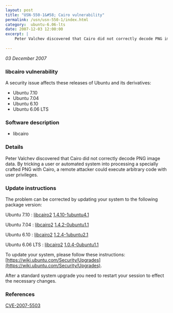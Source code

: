 ```yaml
---
layout: post
title: "USN-550-1&#58; Cairo vulnerability"
permalink: /usn/usn-550-1/index.html
category:  ubuntu-6.06-lts
date: 2007-12-03 12:00:00
excerpt: |
    Peter Valchev discovered that Cairo did not correctly decode PNG image data. By tricking a user or automated system into processing a specially crafted PNG with Cairo, a remote attacker could execute arbitrary code with user privileges. 
    
--- 
```

 
 

*03 December 2007*

### libcairo vulnerability

A security issue affects these releases of Ubuntu and its derivatives:

* Ubuntu 7.10
* Ubuntu 7.04
* Ubuntu 6.10
* Ubuntu 6.06 LTS

### Software description

* libcairo 

### Details

Peter Valchev discovered that Cairo did not correctly decode PNG image data. By tricking a user or automated system into processing a specially crafted PNG with Cairo, a remote attacker could execute arbitrary code with user privileges. 

### Update instructions

The problem can be corrected by updating your system to the following package version:

Ubuntu 7.10
 : [libcairo2](https://launchpad.net/ubuntu/+source/libcairo) <span> [1.4.10-1ubuntu4.1](https://launchpad.net/ubuntu/+source/libcairo/1.4.10-1ubuntu4.1) </span> 

Ubuntu 7.04
 : [libcairo2](https://launchpad.net/ubuntu/+source/libcairo) <span> [1.4.2-0ubuntu1.1](https://launchpad.net/ubuntu/+source/libcairo/1.4.2-0ubuntu1.1) </span> 

Ubuntu 6.10
 : [libcairo2](https://launchpad.net/ubuntu/+source/libcairo) <span> [1.2.4-1ubuntu2.1](https://launchpad.net/ubuntu/+source/libcairo/1.2.4-1ubuntu2.1) </span> 

Ubuntu 6.06 LTS
 : [libcairo2](https://launchpad.net/ubuntu/+source/libcairo) <span> [1.0.4-0ubuntu1.1](https://launchpad.net/ubuntu/+source/libcairo/1.0.4-0ubuntu1.1) </span> 

To update your system, please follow these instructions: [https://wiki.ubuntu.com/Security/Upgrades](https://wiki.ubuntu.com/Security/Upgrades).

After a standard system upgrade you need to restart your session to effect the necessary changes. 

### References

 
 [CVE-2007-5503](http://people.ubuntu.com/~ubuntu-security/cve/CVE-2007-5503)
 

